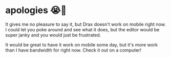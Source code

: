 # apologies 😭📱

It gives me no pleasure to say it, but Drax doesn't work on mobile right now. I could let you poke around and see what it does, but the editor would be super janky and you would just be frustrated. 

It would be great to have it work on mobile some day, but it's more work than I have bandwidth for right now. Check it out on a computer! 

